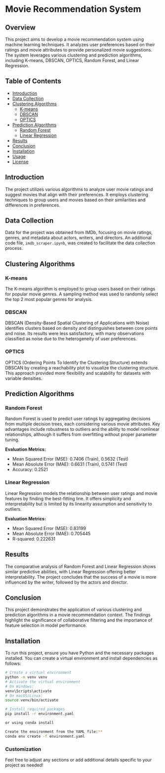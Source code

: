# Movie Recommendation System

## Overview
This project aims to develop a movie recommendation system using machine learning techniques. It analyzes user preferences based on their ratings and movie attributes to provide personalized movie suggestions. The system leverages various clustering and prediction algorithms, including K-means, DBSCAN, OPTICS, Random Forest, and Linear Regression.

## Table of Contents
- [Introduction](#introduction)
- [Data Collection](#data-collection)
- [Clustering Algorithms](#clustering-algorithms)
  - [K-means](#k-means)
  - [DBSCAN](#dbscan)
  - [OPTICS](#optics)
- [Prediction Algorithms](#prediction-algorithms)
  - [Random Forest](#random-forest)
  - [Linear Regression](#linear-regression)
- [Results](#results)
- [Conclusion](#conclusion)
- [Installation](#installation)
- [Usage](#usage)
- [License](#license)

## Introduction
The project utilizes various algorithms to analyze user movie ratings and suggest movies that align with their preferences. It employs clustering techniques to group users and movies based on their similarities and differences in preferences.

## Data Collection
Data for the project was obtained from IMDb, focusing on movie ratings, genres, and metadata about actors, writers, and directors. An additional code file, `imdb_scraper.ipynb`, was created to facilitate the data collection process.

## Clustering Algorithms

### K-means
The K-means algorithm is employed to group users based on their ratings for popular movie genres. A sampling method was used to randomly select the top 2 most popular genres for analysis.

### DBSCAN
DBSCAN (Density-Based Spatial Clustering of Applications with Noise) identifies clusters based on density and distinguishes between core points and noise. Its results were less satisfactory, with many observations classified as noise due to the heterogeneity of user preferences.

### OPTICS
OPTICS (Ordering Points To Identify the Clustering Structure) extends DBSCAN by creating a reachability plot to visualize the clustering structure. This approach provided more flexibility and scalability for datasets with variable densities.

## Prediction Algorithms

### Random Forest
Random Forest is used to predict user ratings by aggregating decisions from multiple decision trees, each considering various movie attributes. Key advantages include robustness to outliers and the ability to model nonlinear relationships, although it suffers from overfitting without proper parameter tuning.

**Evaluation Metrics:**
- Mean Squared Error (MSE): 0.7406 (Train), 0.5632 (Test)
- Mean Absolute Error (MAE): 0.6631 (Train), 0.5741 (Test)
- Accuracy: 0.2521

### Linear Regression
Linear Regression models the relationship between user ratings and movie features by finding the best-fitting line. It offers simplicity and interpretability but is limited by its linearity assumption and sensitivity to outliers.

**Evaluation Metrics:**
- Mean Squared Error (MSE): 0.83199
- Mean Absolute Error (MAE): 0.705445
- R-squared: 0.222631

## Results
The comparative analysis of Random Forest and Linear Regression shows similar predictive abilities, with Linear Regression offering better interpretability. The project concludes that the success of a movie is more influenced by the writer, followed by the actors and director.

## Conclusion
This project demonstrates the application of various clustering and prediction algorithms in a movie recommendation context. The findings highlight the significance of collaborative filtering and the importance of feature selection in model performance.

## Installation
To run this project, ensure you have Python and the necessary packages installed. You can create a virtual environment and install dependencies as follows:

```bash
# Create a virtual environment
python -m venv venv
# Activate the virtual environment
# On Windows:
venv\Scripts\activate
# On macOS/Linux:
source venv/bin/activate

# Install required packages
pip install -r environment.yaml

or using conda install

Create the environment from the YAML file:**
conda env create -f environment.yaml
```


### Customization
Feel free to adjust any sections or add additional details specific to your project as needed!

